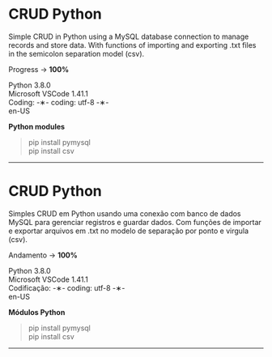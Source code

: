 # CRUD Python

Simple CRUD in Python using a MySQL database connection to manage records and store data. With functions of importing and exporting .txt files in the semicolon separation model (csv).


Progress -> <strong>100%</strong>

Python 3.8.0 </br>
Microsoft VSCode 1.41.1 </br>
Coding: -&lowast;- coding: utf-8 -&lowast;- </br>
en-US </br>

<strong>Python modules</strong>

> pip install pymysql </br>
> pip install csv

-----------------------------------------------------------------------------------------------------------------------------

# CRUD Python

Simples CRUD em Python usando uma conexão com banco de dados MySQL para gerenciar registros e guardar dados. Com funções de importar e exportar arquivos em .txt no modelo de separação por ponto e virgula (csv).

Andamento -> <strong>100%</strong>

Python 3.8.0 </br>
Microsoft VSCode 1.41.1 </br>
Codificação: -&lowast;- coding: utf-8 -&lowast;- </br>
en-US </br> 

<strong>Módulos Python</strong>

> pip install pymysql </br>
> pip install csv

-----------------------------------------------------------------------------------------------------------------------------
